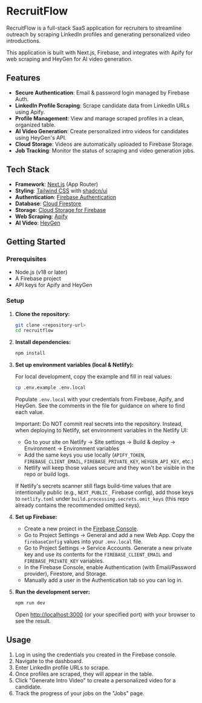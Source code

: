 # RecruitFlow

RecruitFlow is a full-stack SaaS application for recruiters to streamline outreach by scraping LinkedIn profiles and generating personalized video introductions.

This application is built with Next.js, Firebase, and integrates with Apify for web scraping and HeyGen for AI video generation.

## Features

- **Secure Authentication**: Email & password login managed by Firebase Auth.
- **LinkedIn Profile Scraping**: Scrape candidate data from LinkedIn URLs using Apify.
- **Profile Management**: View and manage scraped profiles in a clean, organized table.
- **AI Video Generation**: Create personalized intro videos for candidates using HeyGen's API.
- **Cloud Storage**: Videos are automatically uploaded to Firebase Storage.
- **Job Tracking**: Monitor the status of scraping and video generation jobs.

## Tech Stack

- **Framework**: [Next.js](https://nextjs.org/) (App Router)
- **Styling**: [Tailwind CSS](https://tailwindcss.com/) with [shadcn/ui](https://ui.shadcn.com/)
- **Authentication**: [Firebase Authentication](https://firebase.google.com/docs/auth)
- **Database**: [Cloud Firestore](https://firebase.google.com/docs/firestore)
- **Storage**: [Cloud Storage for Firebase](https://firebase.google.com/docs/storage)
- **Web Scraping**: [Apify](https://apify.com/)
- **AI Video**: [HeyGen](https://www.heygen.com/)

## Getting Started

### Prerequisites

- Node.js (v18 or later)
- A Firebase project
- API keys for Apify and HeyGen

### Setup

1.  **Clone the repository:**
    ```bash
    git clone <repository-url>
    cd recruitflow
    ```

2.  **Install dependencies:**
    ```bash
    npm install
    ```

3.  **Set up environment variables (local & Netlify):**

    For local development, copy the example and fill in real values:
    ```bash
    cp .env.example .env.local
    ```
    Populate `.env.local` with your credentials from Firebase, Apify, and HeyGen. See the comments in the file for guidance on where to find each value.

    Important: Do NOT commit real secrets into the repository. Instead, when deploying to Netlify, set environment variables in the Netlify UI:
    - Go to your site on Netlify -> Site settings -> Build & deploy -> Environment -> Environment variables
    - Add the same keys you use locally (`APIFY_TOKEN`, `FIREBASE_CLIENT_EMAIL`, `FIREBASE_PRIVATE_KEY`, `HEYGEN_API_KEY`, etc.)
    - Netlify will keep those values secure and they won't be visible in the repo or build logs.

    If Netlify's secrets scanner still flags build-time values that are intentionally public (e.g., `NEXT_PUBLIC_` Firebase config), add those keys to `netlify.toml` under `build.processing.secrets.omit_keys` (this repo already contains the recommended omitted keys).

4.  **Set up Firebase:**
    - Create a new project in the [Firebase Console](https://console.firebase.google.com/).
    - Go to Project Settings -> General and add a new Web App. Copy the `firebaseConfig` values into your `.env.local` file.
    - Go to Project Settings -> Service Accounts. Generate a new private key and use its contents for the `FIREBASE_CLIENT_EMAIL` and `FIREBASE_PRIVATE_KEY` variables.
    - In the Firebase Console, enable Authentication (with Email/Password provider), Firestore, and Storage.
    - Manually add a user in the Authentication tab so you can log in.

5.  **Run the development server:**
    ```bash
    npm run dev
    ```
    Open [http://localhost:3000](http://localhost:3000) (or your specified port) with your browser to see the result.

## Usage

1.  Log in using the credentials you created in the Firebase console.
2.  Navigate to the dashboard.
3.  Enter LinkedIn profile URLs to scrape.
4.  Once profiles are scraped, they will appear in the table.
5.  Click "Generate Intro Video" to create a personalized video for a candidate.
6.  Track the progress of your jobs on the "Jobs" page.
